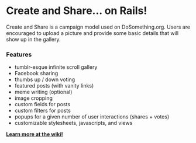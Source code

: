 # Create and Share... on Rails!

Create and Share is a campaign model used on DoSomething.org.  Users are encouraged to upload a picture and provide some basic details that will show up in the gallery.

### Features
* tumblr-esque infinite scroll gallery
* Facebook sharing
* thumbs up / down voting
* featured posts (with vanity links)
* meme writing (optional)
* image cropping
* custom fields for posts
* custom filters for posts
* popups for a given number of user interactions (shares + votes)
* customizable stylesheets, javascripts, and views


**[Learn more at the wiki!](http://github.com/DoSomething/create-and-share/wiki)**